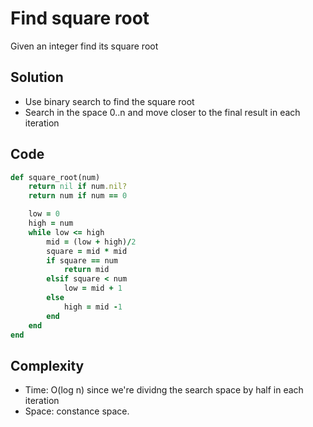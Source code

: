 # Find square root
Given an integer find its square root

## Solution
- Use binary search to find the square root
- Search in the space 0..n and move closer to the final result in each iteration

## Code
```ruby
def square_root(num)
    return nil if num.nil?
    return num if num == 0

    low = 0
    high = num
    while low <= high
        mid = (low + high)/2
        square = mid * mid
        if square == num
            return mid
        elsif square < num
            low = mid + 1
        else
            high = mid -1
        end
    end
end
```

## Complexity
- Time: O(log n) since we're dividng the search space by half in each iteration
- Space: constance space.
